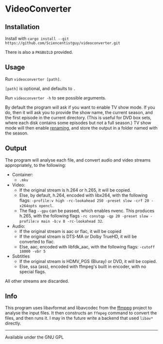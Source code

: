 # VideoConverter

## Installation

Install with `cargo install --git https://github.com/Sciencentistguy/videoconverter.git`

There is also a `PKGBUILD` provided.

## Usage

Run `videoconverter [path]`.

`[path]` is optional, and defaults to `.`

Run `videoconverter -h` to see possible arguments.

By default the program will ask if you want to enable TV show mode. If you do, then it will ask you to provide the show name, the current season, and the first episode in the current directory. (This is useful for DVD box sets, where each disk contains some episodes but not a full season.) TV show mode will then enable [renaming](https://support.plex.tv/articles/naming-and-organizing-your-tv-show-files/), and store the output in a folder named with the season.

## Output

The program will analyse each file, and convert audio and video streams appropriately, to the following:

- Container:
  - `.mkv`
- Video:
  - If the original stream is h.264 or h.265, it will be copied.
  - Else, by default, h.264, encoded with libx264, with the following flags: `-profile:v high -rc-lookahead 250 -preset slow -crf 20 -x264opts opencl`.
  - The flag `--gpu` can be passed, which enables nvenc. This produces h.265, with the following flags `-rc constqp -qp 20 -preset slow -profile:v main -b:v 0 -rc-lookahead 32`.
- Audio:
  - If the original stream is aac or flac, it will be copied
  - If the original stream is DTS-MA or Dolby TrueHD, it will be converted to flac.
  - Else, aac, encoded with libfdk_aac, with the following flags: `-cutoff 18000 -vbr 5`
- Subtitles
  - If the original stream is HDMV_PGS (Bluray) or DVD, it will be copied.
  - Else, ssa (ass), encoded with ffmpeg's built in encoder, with no special flags.

All other streams are discarded.

## Info

This program uses libavformat and libavcodec from the [ffmpeg](https://ffmpeg.org/) project to analyse the input files. It then constructs an `ffmpeg` command to convert the files, and then runs it. I may in the future write a backend that used `libav*` directly.

---

Available under the GNU GPL
